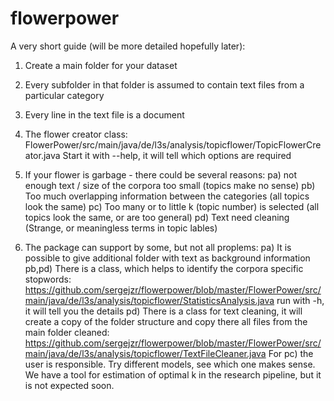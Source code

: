# flowerpower

A very short guide (will be more detailed hopefully later):
1. Create a main folder for your dataset
2. Every subfolder in that folder is assumed to contain text files from a particular category
3. Every line in the text file is a document

4. The flower creator class: FlowerPower/src/main/java/de/l3s/analysis/topicflower/TopicFlowerCreator.java
Start it with --help, it will tell which options are required

5. If your flower is garbage - there could be several reasons:
  pa) not enough text / size of the corpora too small (topics make no sense)
  pb) Too much overlapping information between the categories (all topics look the same)
  pc) Too many or to little k (topic number) is selected (all topics look the same, or are too general)
  pd) Text need cleaning (Strange, or meaningless terms in topic lables)
6) The package can support by some, but not all proplems:
  pa) It is possible to give additional folder with text as background information
  pb,pd) There is a class, which helps to identify the corpora specific stopwords: https://github.com/sergejzr/flowerpower/blob/master/FlowerPower/src/main/java/de/l3s/analysis/topicflower/StatisticsAnalysis.java
  run with -h, it will tell you the details
  pd) There is a class for text cleaning, it will create a copy of the folder structure and copy there all files from the main folder cleaned: https://github.com/sergejzr/flowerpower/blob/master/FlowerPower/src/main/java/de/l3s/analysis/topicflower/TextFileCleaner.java
  For pc) the user is responsible. Try different models, see which one makes sense. We have a tool for estimation of optimal k in the research pipeline, but it is not expected soon.
